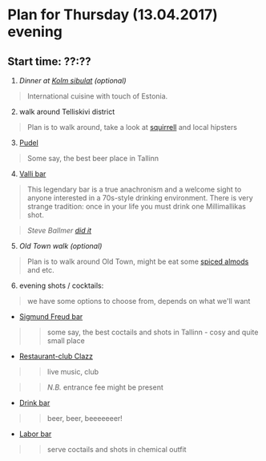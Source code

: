 # Plan for Thursday (13.04.2017) evening
## Start time: ??:??
1. _Dinner at [Kolm sibulat](http://www.kolmsibulat.eu/) (optional)_
> International cuisine with touch of Estonia.
2. walk around Telliskivi district
> Plan is to walk around, take a look at [squirrell](https://s-media-cache-ak0.pinimg.com/564x/8d/a3/ef/8da3efe2ad4ac1c635378784a57fcee7.jpg) and local hipsters
3. [Pudel](https://www.pudel.ee/)
> Some say, the best beer place in Tallinn 
4. [Valli bar](https://www.visitestonia.com/en/bar-valli)
> This legendary bar is a true anachronism and a welcome sight to anyone interested in a 70s-style drinking environment.
> There is very strange tradition: once in your life you must drink one Millimallikas shot. 

> _Steve Ballmer [did it](https://www.microsoft.com/global/en-us/news/publishingimages/Steve_Ballmer_Drops_by_Estonia_to_Visit_Skype_Employees_Page.jpg)_
5. _Old Town walk (optional)_
> Plan is to walk around Old Town, might be eat some [spiced almods](http://www.spottedbylocals.com/tallinn/olde-hansa-spiced-almonds) and etc.
6. evening shots / cocktails:
> we have some options to choose from, depends on what we'll want
* [Sigmund Freud bar](https://www.facebook.com/SigmundFreudBar/)
>> some say, the best coctails and shots in Tallinn - cosy and quite small place
* [Restaurant-club Clazz](http://www.clazz.ee/)
>> live music, club 

>> _N.B._ entrance fee might be present
* [Drink bar](https://www.visittallinn.ee/eng/visitor/eat-drink/bars-pubs/pid-176830/drink-bar-and-grill)
>> beer, beer, beeeeeeer!
* [Labor bar](https://www.facebook.com/LaborBaar/)
>> serve coctails and shots in chemical outfit
